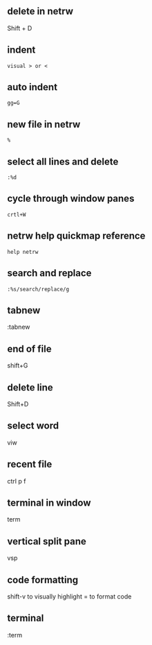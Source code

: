 ## delete in netrw
Shift + D

## indent
`visual > or <` 

## auto indent
`gg=G`

## new file in netrw
`%`

## select all lines and delete
`:%d`

## cycle through window panes
`crtl+W`

## netrw help quickmap reference
`help netrw`

## search and replace
`:%s/search/replace/g`

## tabnew
:tabnew 

## end of file
shift+G

## delete line
Shift+D

## select word
viw

## recent file 
ctrl p f

## terminal in window
term

## vertical split pane
vsp

## code formatting
shift-v to visually highlight
= to format code

## terminal
:term
